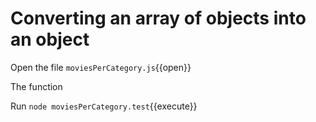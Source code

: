 # Converting an array of objects into an object  

Open the file `moviesPerCategory.js`{{open}}

The function 

Run `node moviesPerCategory.test`{{execute}}